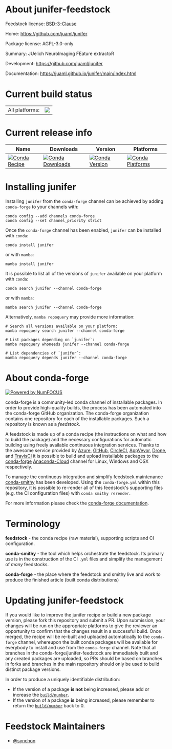 About junifer-feedstock
=======================

Feedstock license: [BSD-3-Clause](https://github.com/conda-forge/junifer-feedstock/blob/main/LICENSE.txt)

Home: https://github.com/juaml/junifer

Package license: AGPL-3.0-only

Summary: JUelich NeuroImaging FEature extractoR

Development: https://github.com/juaml/junifer

Documentation: https://juaml.github.io/junifer/main/index.html

Current build status
====================


<table><tr><td>All platforms:</td>
    <td>
      <a href="https://dev.azure.com/conda-forge/feedstock-builds/_build/latest?definitionId=19363&branchName=main">
        <img src="https://dev.azure.com/conda-forge/feedstock-builds/_apis/build/status/junifer-feedstock?branchName=main">
      </a>
    </td>
  </tr>
</table>

Current release info
====================

| Name | Downloads | Version | Platforms |
| --- | --- | --- | --- |
| [![Conda Recipe](https://img.shields.io/badge/recipe-junifer-green.svg)](https://anaconda.org/conda-forge/junifer) | [![Conda Downloads](https://img.shields.io/conda/dn/conda-forge/junifer.svg)](https://anaconda.org/conda-forge/junifer) | [![Conda Version](https://img.shields.io/conda/vn/conda-forge/junifer.svg)](https://anaconda.org/conda-forge/junifer) | [![Conda Platforms](https://img.shields.io/conda/pn/conda-forge/junifer.svg)](https://anaconda.org/conda-forge/junifer) |

Installing junifer
==================

Installing `junifer` from the `conda-forge` channel can be achieved by adding `conda-forge` to your channels with:

```
conda config --add channels conda-forge
conda config --set channel_priority strict
```

Once the `conda-forge` channel has been enabled, `junifer` can be installed with `conda`:

```
conda install junifer
```

or with `mamba`:

```
mamba install junifer
```

It is possible to list all of the versions of `junifer` available on your platform with `conda`:

```
conda search junifer --channel conda-forge
```

or with `mamba`:

```
mamba search junifer --channel conda-forge
```

Alternatively, `mamba repoquery` may provide more information:

```
# Search all versions available on your platform:
mamba repoquery search junifer --channel conda-forge

# List packages depending on `junifer`:
mamba repoquery whoneeds junifer --channel conda-forge

# List dependencies of `junifer`:
mamba repoquery depends junifer --channel conda-forge
```


About conda-forge
=================

[![Powered by
NumFOCUS](https://img.shields.io/badge/powered%20by-NumFOCUS-orange.svg?style=flat&colorA=E1523D&colorB=007D8A)](https://numfocus.org)

conda-forge is a community-led conda channel of installable packages.
In order to provide high-quality builds, the process has been automated into the
conda-forge GitHub organization. The conda-forge organization contains one repository
for each of the installable packages. Such a repository is known as a *feedstock*.

A feedstock is made up of a conda recipe (the instructions on what and how to build
the package) and the necessary configurations for automatic building using freely
available continuous integration services. Thanks to the awesome service provided by
[Azure](https://azure.microsoft.com/en-us/services/devops/), [GitHub](https://github.com/),
[CircleCI](https://circleci.com/), [AppVeyor](https://www.appveyor.com/),
[Drone](https://cloud.drone.io/welcome), and [TravisCI](https://travis-ci.com/)
it is possible to build and upload installable packages to the
[conda-forge](https://anaconda.org/conda-forge) [Anaconda-Cloud](https://anaconda.org/)
channel for Linux, Windows and OSX respectively.

To manage the continuous integration and simplify feedstock maintenance
[conda-smithy](https://github.com/conda-forge/conda-smithy) has been developed.
Using the ``conda-forge.yml`` within this repository, it is possible to re-render all of
this feedstock's supporting files (e.g. the CI configuration files) with ``conda smithy rerender``.

For more information please check the [conda-forge documentation](https://conda-forge.org/docs/).

Terminology
===========

**feedstock** - the conda recipe (raw material), supporting scripts and CI configuration.

**conda-smithy** - the tool which helps orchestrate the feedstock.
                   Its primary use is in the construction of the CI ``.yml`` files
                   and simplify the management of *many* feedstocks.

**conda-forge** - the place where the feedstock and smithy live and work to
                  produce the finished article (built conda distributions)


Updating junifer-feedstock
==========================

If you would like to improve the junifer recipe or build a new
package version, please fork this repository and submit a PR. Upon submission,
your changes will be run on the appropriate platforms to give the reviewer an
opportunity to confirm that the changes result in a successful build. Once
merged, the recipe will be re-built and uploaded automatically to the
`conda-forge` channel, whereupon the built conda packages will be available for
everybody to install and use from the `conda-forge` channel.
Note that all branches in the conda-forge/junifer-feedstock are
immediately built and any created packages are uploaded, so PRs should be based
on branches in forks and branches in the main repository should only be used to
build distinct package versions.

In order to produce a uniquely identifiable distribution:
 * If the version of a package **is not** being increased, please add or increase
   the [``build/number``](https://docs.conda.io/projects/conda-build/en/latest/resources/define-metadata.html#build-number-and-string).
 * If the version of a package **is** being increased, please remember to return
   the [``build/number``](https://docs.conda.io/projects/conda-build/en/latest/resources/define-metadata.html#build-number-and-string)
   back to 0.

Feedstock Maintainers
=====================

* [@synchon](https://github.com/synchon/)

